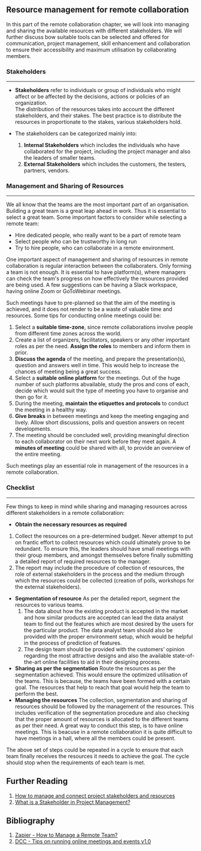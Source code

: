 ## Resource management for remote collaboration

In this part of the remote collaboration chapter, we will look into managing and sharing the available resources with different stakeholders.
We will further discuss bow suitable tools can be selected and offered for communication, project management, skill enhancement and collaboration to ensure their accessibility and maximum utilisation by collaborating members.

### Stakeholders
---
- **Stakeholders** refer to individuals or group of individuals who might affect or be affected by the decisions, actions or policies of an organization.  
The distribution of the resources takes into account the different stakeholders, and their stakes. 
The best practice is to distribute the resources in proportionate to the stakes, various stakeholders hold.

- The stakeholders can be categorized mainly into:
	1. **Internal Stakeholders** which includes the individuals who have collaborated for the project, including the project manager and also the leaders of smaller teams.
	2. **External Stakeholders** which includes the customers, the testers, partners, vendors.

### Management and Sharing of Resources
---
We all know that the teams are the most important part of an organisation. 
Building a great team is a great leap ahead in work. 
Thus it is essential to select a great team. 
Some important factors to consider while selecting a remote team:

- Hire dedicated people, who really want to be a part of remote team
- Select people who can be trustworthy in long run
- Try to hire people, who can collaborate in a remote environment.

One important aspect of management and sharing of resources in remote collaboration is regular interaction between the collaboraters.
Only forming a team is not enough. 
It is essential to have platform(s), where managers can check the team's progress on how effectively the resources provided are being used. 
A few suggestions can be having a Slack workspace, having online Zoom or GoToWebinar meetings.

Such meetings have to pre-planned so that the aim of the meeting is achieved, and it does not render to be a waste of valuable time and resources. 
Some tips for conducting online meetings could be:
1. Select a **suitable time-zone**, since remote collaborations involve people from different time zones across the world.
2. Create a list of organizers, facilitators, speakers or any other important roles as per the need. **Assign the roles** to members and inform them in prior.
3. **Discuss the agenda** of the meeting, and prepare the presentation(s), question and answers well in time. This would help to increase the chances of meeting being a great success.
4. Select a **suitable online platform** for the meetings. Out of the huge number of such platforms abvailable, study the pros and cons of each, decide which would suit the type of meeting you have to organise and then go for it.
5. During the meeting, **maintain the etiquettes and protocols** to conduct the meeting in a healthy way. 
6. **Give breaks** in between meetings and keep the meeting engaging and lively. Allow short discussions, polls and question answers on recent developments.
7. The meeting should be concluded well, providing meaningful direction to each collaborator on their next work before they meet again. A **minutes of meeting** could be shared with all, to provide an overview of the entire meeting.

Such meetings play an essential role in management of the resources in a remote collaboration.

### Checklist
---
Few things to keep in mind while sharing and managing resources across different stakeholders in a remote collaboration:
- **Obtain the necessary resources as required**
1. Collect the resources on a pre-determined budget. 
Never attempt to put on frantic effort to collect resources which could ultimately prove to be redundant. 
To ensure this, the leaders should have small meetings with their group members, and amongst themselves before finally submitting a detailed report of required resources to the manager.
2. The report may include the procedure of collection of resources, the role of external stakeholders in the process and the medium through which the resources could be collected (creation of polls, workshops for the external stakeholders).
								
- **Segmentation of resource**
	As per the detailed report, segment the resources to various teams.    
	1. The data about how the existing product is accepted in the market and how similar products are accepted can lead the data analyst team to find out the features which are most desired by the users for the particular product. 
 The data analyst team should also be provided with the proper environment setup, which would be helpful in the process of prediction of features. 
	2. The design team should be provided with the customers' opinion regarding the most attractive designs and also the available state-of-the-art online facilities to aid in their designing process.
- **Sharing as per the segmentation** 
	Route the resources as per the segmentation achieved. 
  This would ensure the optimized utilisation of the teams. 
  This is because, the teams have been formed with a certain goal. 
  The resources that help to reach that goal would help the team to perform the best.
- **Managing the resources** 
	The collection, segmentation and sharing of resources should be followed by the management of the resources. 
  This includes verification of the segmentation procedure and also checking that the proper amount of resources is allocated to the different teams as per their need. 
  A great way to conduct this step, is to have online meetings. 
  This is beacuse in a remote collaboration it is quite difficult to have meetings in a hall,  where all the members could be present.

The above set of steps could be repeated in a cycle to ensure that each team finally receives the resources it needs to achieve the goal. 
The cycle should stop when the requirements of each team is met.

## Further Reading
1. [How to manage and connect project stakeholders and resources ](https://www.orchestra-ppm.com/en/2018/10/04/how-to-manage-and-connect-project-stakeholders-and-resources/)
2. [What is a Stakeholder in Project Management?](https://www.wrike.com/project-management-guide/faq/what-is-a-stakeholder-in-project-management/)

## Bibliography
1. [Zapier - How to Manage a Remote Team?](https://zapier.com/learn/remote-work/how-manage-remote-team/)
2. [DCC - Tips on running online meetings and events v1.0](https://www.dcc.ac.uk/sites/default/files/documents/publications/DCC_remote_work_guide_2020_final.pdf)
